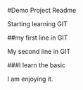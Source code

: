 #Demo Project Readme

Starting learning GIT

##my first line in GIT

My second line in GIT

###I learn the basic

I am enjoying it.
